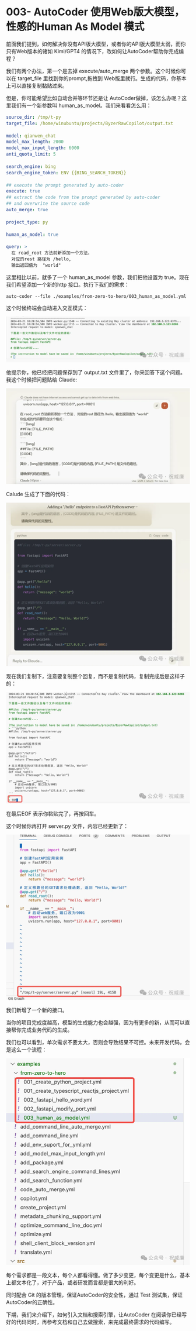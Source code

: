 # 003- AutoCoder 使用Web版大模型，性感的Human As Model 模式

前面我们提到，如何解决你没有API版大模型，或者你的API版大模型太弱，而你只有Web版本的诸如 Kimi/GPT4 的情况下，改如何让AutoCoder帮助你完成编程？

我们有两个办法，第一个是去掉 execute/auto_merge 两个参数。这个时候你可以在 target_file 里找到你的prompt,拖拽到 Web版里就行。生成的代码，你基本上可以直接复制黏贴过来。

但是，你可能希望比如自动合并等环节还是让 AutoCoder做掉，该怎么办呢？这里我们有一个新参数叫 human_as_model。我们来看看怎么用：

```yml
source_dir: /tmp/t-py
target_file: /home/winubuntu/projects/ByzerRawCopilot/output.txt 

model: qianwen_chat
model_max_length: 2000
model_max_input_length: 6000
anti_quota_limit: 5

search_engine: bing
search_engine_token: ENV {{BING_SEARCH_TOKEN}}

## execute the prompt generated by auto-coder
execute: true
## extract the code from the prompt generated by auto-coder 
## and overwrite the source code
auto_merge: true

project_type: py

human_as_model: true

query: >
  在 read_root 方法前新添加一个方法，
  对应的rest 路径为 /hello, 
  输出返回值为  "world"  
```
这里相比以前，就多了一个 human_as_model 参数，我们把他设置为 true。现在我们希望添加一个新的http 接口。执行下我们的需求：

```shell
auto-coder --file ./examples/from-zero-to-hero/003_human_as_model.yml
```

这个时候终端会自动进入交互模式：

![](../images/image5.png)

他提示你，他已经把问题保存到了 output.txt 文件里了，你来回答下这个问题。我这个时候把问题贴给 Claude:

![](../images/image6.png)

Calude 生成了下面的代码：

![](../images/image7.png)

现在我们复制下，注意要复制整个回复，而不是复制代码，复制完成后是这样子的：

![](../images/image8.png)

在最后EOF 表示你黏贴完了，再按回车。

这个时候你再打开 server.py 文件，内容已经更新了：

![](../images/image9.png)

我们新增了一个新的接口。

当你的项目完成度越高，模型的生成能力也会越强，因为有更多的新，从而可以直接帮你完成业务代码的生成。

我们也可以看到，单次需求不要太大，否则会导致结果不可控。未来开发代码，会是这么一个流程：

![](../images/image10.png)

每个需求都是一段文本，每个人都看得懂。做了多少变更，每个变更是什么，基本上都文本化了，对于产品，或者研发而言都是很大的利好。

同时配合 Git 的版本管理，保证AutoCoder的安全性，通过 Test 测试集，保证 AutoCoder的正确性。

下期，我们来介绍下，如何引入文档和搜索引擎，让AutoCoder 在阅读你已经写好的代码同时，再参考文档和自己去做搜索，来完成最终需求的代码编写。
